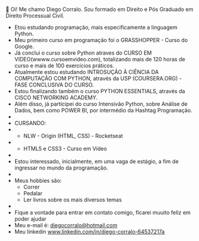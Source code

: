  👋 Oi! Me chamo Diego Corralo. Sou formado em Direito e Pós Graduado em Direito Processual Civil. 
- Etou estudando programação, mais especificamente a linguagem Python. 
- Meu primeiro curso em programação foi o GRASSHOPPER - Curso do Google.
- Já conclui o curso sobre Python atraves do CURSO EM VIDEO(wwww.cursoemvideo.com), totalizando mais de 120 horas de curso e mais de 100 exercícios práticos.
- Atualmente estou estudando INTROSUÇÃO À CIÊNCIA DA COMPUTAÇÃO COM PYTHON, através da USP (COURSERA.ORG) - FASE CONCLUSIVA DO CURSO. 
- Estou finalizando também o curso PYTHON ESSENTIALS, através da CISCO NETWORKING ACADEMY.
- Além disso, já participei do curso Intensivão Python, sobre Análise de Dados, bem como POWER BI, por intermédio da Hashtag Programação. 
-
- CURSANDO: 
-   - NLW - Origin (HTML, CSS) - Rocketseat
-   - HTML5 e CSS3 - Curso em Vídeo
- 
- Estou interessado, inicialmente, em uma vaga de estágio, a fim de ingressar no mundo da programação. 
- 
- Meus hobbies são:
  - Correr
  - Pedalar
  - Ler livros sobre os mais diversos temas
- 
- Fique a vontade para entrar em contato comigo, ficarei muuito feliz em poder ajudar
- Meu e-mail é: diegocorralo@hotmail.com
- Meu linkedin www.linkedin.com/in/diego-corralo-64537217a 



